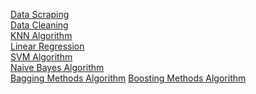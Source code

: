 

<a href="DataScraping.py">Data Scraping</a></br>
<a href="DataCleaning.py">Data Cleaning</a></br>
<a href="KNNAlgorithm.py">KNN Algorithm</a></br>
<a href="LinearRegression.py">Linear Regression</a></br>
<a href="SVMAlgorithm.py">SVM Algorithm</a></br>
<a href="NaiveBayes.py">Naive Bayes Algorithm</a></br>
<a href="Bagging_methods.py">Bagging Methods Algorithm</a>
<a href="Boosting_methods.py">Boosting Methods Algorithm</a>
